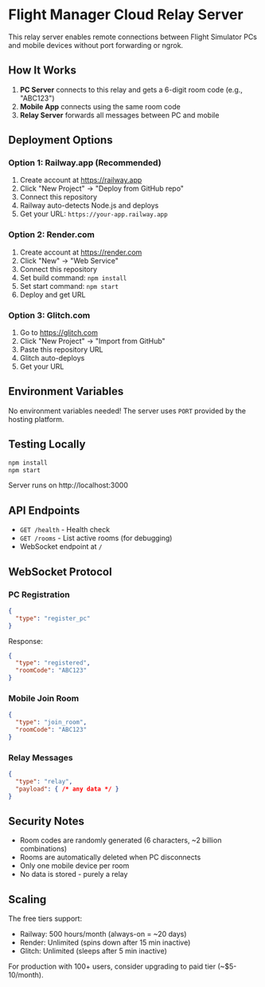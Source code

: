 # Flight Manager Cloud Relay Server

This relay server enables remote connections between Flight Simulator PCs and mobile devices without port forwarding or ngrok.

## How It Works

1. **PC Server** connects to this relay and gets a 6-digit room code (e.g., "ABC123")
2. **Mobile App** connects using the same room code
3. **Relay Server** forwards all messages between PC and mobile

## Deployment Options

### Option 1: Railway.app (Recommended)

1. Create account at https://railway.app
2. Click "New Project" → "Deploy from GitHub repo"
3. Connect this repository
4. Railway auto-detects Node.js and deploys
5. Get your URL: `https://your-app.railway.app`

### Option 2: Render.com

1. Create account at https://render.com
2. Click "New" → "Web Service"
3. Connect this repository
4. Set build command: `npm install`
5. Set start command: `npm start`
6. Deploy and get URL

### Option 3: Glitch.com

1. Go to https://glitch.com
2. Click "New Project" → "Import from GitHub"
3. Paste this repository URL
4. Glitch auto-deploys
5. Get your URL

## Environment Variables

No environment variables needed! The server uses `PORT` provided by the hosting platform.

## Testing Locally

```bash
npm install
npm start
```

Server runs on http://localhost:3000

## API Endpoints

- `GET /health` - Health check
- `GET /rooms` - List active rooms (for debugging)
- WebSocket endpoint at `/`

## WebSocket Protocol

### PC Registration
```json
{
  "type": "register_pc"
}
```

Response:
```json
{
  "type": "registered",
  "roomCode": "ABC123"
}
```

### Mobile Join Room
```json
{
  "type": "join_room",
  "roomCode": "ABC123"
}
```

### Relay Messages
```json
{
  "type": "relay",
  "payload": { /* any data */ }
}
```

## Security Notes

- Room codes are randomly generated (6 characters, ~2 billion combinations)
- Rooms are automatically deleted when PC disconnects
- Only one mobile device per room
- No data is stored - purely a relay

## Scaling

The free tiers support:
- Railway: 500 hours/month (always-on = ~20 days)
- Render: Unlimited (spins down after 15 min inactive)
- Glitch: Unlimited (sleeps after 5 min inactive)

For production with 100+ users, consider upgrading to paid tier (~$5-10/month).
